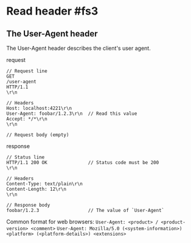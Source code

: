 # Read header #fs3

## The User-Agent header
The User-Agent header describes the client's user agent.

request
```
// Request line
GET
/user-agent
HTTP/1.1
\r\n

// Headers
Host: localhost:4221\r\n
User-Agent: foobar/1.2.3\r\n  // Read this value
Accept: */*\r\n
\r\n

// Request body (empty)
```

response
```
// Status line
HTTP/1.1 200 OK               // Status code must be 200
\r\n

// Headers
Content-Type: text/plain\r\n
Content-Length: 12\r\n
\r\n

// Response body
foobar/1.2.3                  // The value of `User-Agent`
```

Common format for web browsers:
`User-Agent: <product> / <product-version> <comment>`
`User-Agent: Mozilla/5.0 (<system-information>) <platform> (<platform-details>) <extensions>`